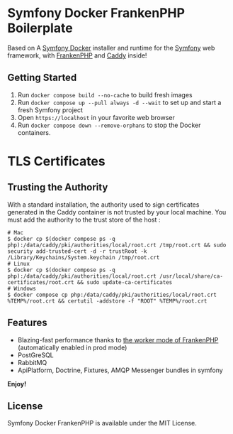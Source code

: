 # Symfony Docker FrankenPHP Boilerplate

Based on A [Symfony Docker](https://github.com/dunglas/symfony-docker) installer and runtime for the [Symfony](https://symfony.com) web framework,
with [FrankenPHP](https://frankenphp.dev) and [Caddy](https://caddyserver.com/) inside!

## Getting Started

1. Run `docker compose build --no-cache` to build fresh images
2. Run `docker compose up --pull always -d --wait` to set up and start a fresh Symfony project
3. Open `https://localhost` in your favorite web browser
4. Run `docker compose down --remove-orphans` to stop the Docker containers.

# TLS Certificates

## Trusting the Authority

With a standard installation, the authority used to sign certificates generated in the Caddy container is not trusted by your local machine.
You must add the authority to the trust store of the host :

```
# Mac
$ docker cp $(docker compose ps -q php):/data/caddy/pki/authorities/local/root.crt /tmp/root.crt && sudo security add-trusted-cert -d -r trustRoot -k /Library/Keychains/System.keychain /tmp/root.crt
# Linux
$ docker cp $(docker compose ps -q php):/data/caddy/pki/authorities/local/root.crt /usr/local/share/ca-certificates/root.crt && sudo update-ca-certificates
# Windows
$ docker compose cp php:/data/caddy/pki/authorities/local/root.crt %TEMP%/root.crt && certutil -addstore -f "ROOT" %TEMP%/root.crt
```

## Features

* Blazing-fast performance thanks to [the worker mode of FrankenPHP](https://github.com/dunglas/frankenphp/blob/main/docs/worker.md) (automatically enabled in prod mode)
* PostGreSQL
* RabbitMQ
* ApiPlatform, Doctrine, Fixtures, AMQP Messenger bundles in symfony

**Enjoy!**

## License

Symfony Docker FrankenPHP is available under the MIT License.
